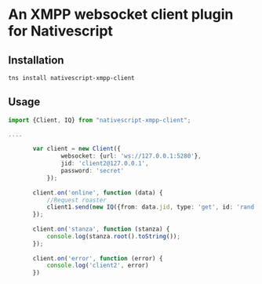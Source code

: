 # An XMPP websocket client plugin for Nativescript


## Installation
`tns install nativescript-xmpp-client`



## Usage

``` ts
import {Client, IQ} from "nativescript-xmpp-client";

....
   
       var client = new Client({
               websocket: {url: 'ws://127.0.0.1:5280'},
               jid: 'client2@127.0.0.1',
               password: 'secret'
           });
           
       client.on('online', function (data) {
           //Request roaster
           client1.send(new IQ({from: data.jid, type: 'get', id: 'rand'}).c('query', {xmlns: 'jabber:iq:roster'}));
       });
       
       client.on('stanza', function (stanza) {
           console.log(stanza.root().toString());
       });
           
       client.on('error', function (error) {
           console.log('client2', error)
       })

```